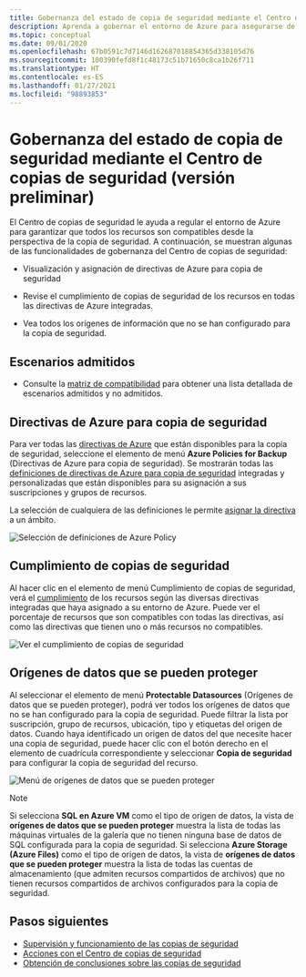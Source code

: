 ```yaml
---
title: Gobernanza del estado de copia de seguridad mediante el Centro de copias de seguridad
description: Aprenda a gobernar el entorno de Azure para asegurarse de que, desde la perspectiva de la copia de seguridad, todos los recursos son compatibles con el Centro de copias de seguridad.
ms.topic: conceptual
ms.date: 09/01/2020
ms.openlocfilehash: 67b0591c7d7146d162687018854365d338105d76
ms.sourcegitcommit: 100390fefd8f1c48173c51b71650c8ca1b26f711
ms.translationtype: HT
ms.contentlocale: es-ES
ms.lasthandoff: 01/27/2021
ms.locfileid: "98893853"
---
```

# <a name="govern-your-backup-estate-using-backup-center-preview"></a>Gobernanza del estado de copia de seguridad mediante el Centro de copias de seguridad (versión preliminar)

El Centro de copias de seguridad le ayuda a regular el entorno de Azure para garantizar que todos los recursos son compatibles desde la perspectiva de la copia de seguridad. A continuación, se muestran algunas de las funcionalidades de gobernanza del Centro de copias de seguridad:

* Visualización y asignación de directivas de Azure para copia de seguridad

* Revise el cumplimiento de copias de seguridad de los recursos en todas las directivas de Azure integradas.

* Vea todos los orígenes de información que no se han configurado para la copia de seguridad.

## <a name="supported-scenarios"></a>Escenarios admitidos

* Consulte la [matriz de compatibilidad](backup-center-support-matrix.md) para obtener una lista detallada de escenarios admitidos y no admitidos.

## <a name="azure-policies-for-backup"></a>Directivas de Azure para copia de seguridad

Para ver todas las [directivas de Azure](../governance/policy/overview.md) que están disponibles para la copia de seguridad, seleccione el elemento de menú **Azure Policies for Backup** (Directivas de Azure para copia de seguridad). Se mostrarán todas las [definiciones de directivas de Azure para copia de seguridad](policy-reference.md) integradas y personalizadas que están disponibles para su asignación a sus suscripciones y grupos de recursos.

La selección de cualquiera de las definiciones le permite [asignar la directiva](../governance/policy/tutorials/create-and-manage.md#assign-a-policy) a un ámbito.

![Selección de definiciones de Azure Policy](./media/backup-center-govern-environment/azure-policy-definitions.png)

## <a name="backup-compliance"></a>Cumplimiento de copias de seguridad

Al hacer clic en el elemento de menú Cumplimiento de copias de seguridad, verá el [cumplimiento](../governance/policy/how-to/get-compliance-data.md) de los recursos según las diversas directivas integradas que haya asignado a su entorno de Azure. Puede ver el porcentaje de recursos que son compatibles con todas las directivas, así como las directivas que tienen uno o más recursos no compatibles.

![Ver el cumplimiento de copias de seguridad](./media/backup-center-govern-environment/azure-policy-compliance.png)

## <a name="protectable-datasources"></a>Orígenes de datos que se pueden proteger

Al seleccionar el elemento de menú **Protectable Datasources** (Orígenes de datos que se pueden proteger), podrá ver todos los orígenes de datos que no se han configurado para la copia de seguridad. Puede filtrar la lista por suscripción, grupo de recursos, ubicación, tipo y etiquetas del origen de datos. Cuando haya identificado un origen de datos del que necesite hacer una copia de seguridad, puede hacer clic con el botón derecho en el elemento de cuadrícula correspondiente y seleccionar **Copia de seguridad** para configurar la copia de seguridad del recurso.

![Menú de orígenes de datos que se pueden proteger](./media/backup-center-govern-environment/protectable-datasources.png)

> [!NOTE]
> Si selecciona **SQL en Azure VM** como el tipo de origen de datos, la vista de **orígenes de datos que se pueden proteger** muestra la lista de todas las máquinas virtuales de la galería que no tienen ninguna base de datos de SQL configurada para la copia de seguridad.
> Si selecciona **Azure Storage (Azure Files)** como el tipo de origen de datos, la vista de **orígenes de datos que se pueden proteger** muestra la lista de todas las cuentas de almacenamiento (que admiten recursos compartidos de archivos) que no tienen recursos compartidos de archivos configurados para la copia de seguridad.


## <a name="next-steps"></a>Pasos siguientes

* [Supervisión y funcionamiento de las copias de seguridad](backup-center-monitor-operate.md)
* [Acciones con el Centro de copias de seguridad](backup-center-actions.md)
* [Obtención de conclusiones sobre las copias de seguridad](backup-center-obtain-insights.md)